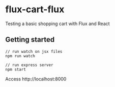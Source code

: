 # flux-cart-flux
Testing a basic shopping cart with Flux and React

## Getting started

```
// run watch on jsx files
npm run watch

// run express server
npm start
```

Access http://localhost:8000
